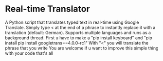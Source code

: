 # Real-time Translator
A Python script that translates typed text in real-time using Google Translate. Simply type &lt; at the end of a phrase to instantly replace it with a translation (default: German). Supports multiple languages and runs as a background thread.
First u have to make a "pip install keyboard" and "pip install pip install googletrans==4.0.0-rc1"
With "<" you will translate the phrase that you write
You are welcome if u want to improve this simple thing with your code
that's all
